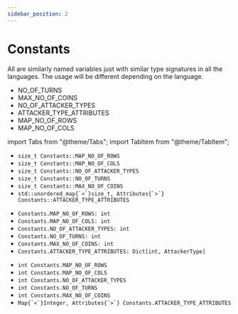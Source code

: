 ```yaml
---
sidebar_position: 2
---
```


# Constants

All are similarly named variables just with similar type signatures in all the languages. The usage will be different depending on the language.

- NO_OF_TURNS
- MAX_NO_OF_COINS
- NO_OF_ATTACKER_TYPES
- ATTACKER_TYPE_ATTRIBUTES
- MAP_NO_OF_ROWS
- MAP_NO_OF_COLS

import Tabs from "@theme/Tabs";
import TabItem from "@theme/TabItem";

<Tabs>
  <TabItem value="C++" label="C++" default>
  <ul>
  <li><code>size_t Constants::MAP_NO_OF_ROWS </code> </li>
  <li><code>size_t Constants::MAP_NO_OF_COLS </code> </li>
  <li><code>size_t Constants::NO_OF_ATTACKER_TYPES </code> </li>
  <li><code>size_t Constants::NO_OF_TURNS </code> </li>
  <li><code>size_t Constants::MAX_NO_OF_COINS </code> </li>
  <li><code>std::unordered_map{`<`}size_t, Attributes{`>`} Constants::ATTACKER_TYPE_ATTRIBUTES</code></li>
  </ul>

  </TabItem>
  <TabItem value="Python" label="Python">
  <ul>
    <li><code>Constants.MAP_NO_OF_ROWS: int</code></li>
    <li><code>Constants.MAP_NO_OF_COLS: int</code></li>
    <li><code>Constants.NO_OF_ATTACKER_TYPES: int</code></li>
    <li><code>Constants.NO_OF_TURNS: int</code></li>
    <li><code>Constants.MAX_NO_OF_COINS: int</code></li>
    <li><code>Constants.ATTACKER_TYPE_ATTRIBUTES: Dict[int, AttackerType]</code></li>
  </ul>
  </TabItem>
  <TabItem value="Java" label="Java">
  <ul>
    <li><code>int Constants.MAP_NO_OF_ROWS</code></li>
    <li><code>int Constants.MAP_NO_OF_COLS</code></li>
    <li><code>int Constants.NO_OF_ATTACKER_TYPES</code></li>
    <li><code>int Constants.NO_OF_TURNS</code></li>
    <li><code>int Constants.MAX_NO_OF_COINS</code></li>
    <li><code>Map{`<`}Integer, Attributes{`>`} Constants.ATTACKER_TYPE_ATTRIBUTES</code></li>
  </ul>
  </TabItem>
</Tabs>
